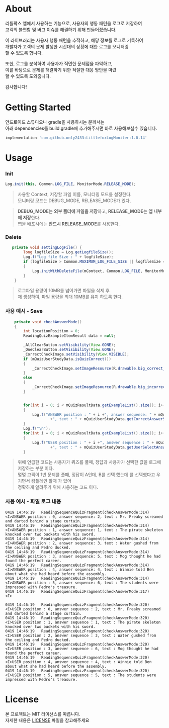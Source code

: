# About
 리틀팍스 앱에서 사용하는 기능으로, 사용자의 행동 패턴을 로그로 저장하여<br>
 고객의 불편함 및 버그 이슈를 해결하기 위해 만들어졌습니다.

이 라이브러리는 사용자 행동 패턴을 추적하고, 해당 정보를 로그로 기록하여<br>
개발자가 고객의 문제 발생한 시간대의 상황에 대한 로그를 모니터링<br>할 수 있도록 합니다.

또한, 로그를 분석하여 사용자가 직면한 문제점을 파악하고,<br>
이를 바탕으로 문제를 해결하기 위한 적절한 대응 방안을 마련<br>할 수 있도록 도와줍니다.

감사합니다!

# Getting Started
안드로이드 스튜디오나 gradle을 사용하시는 분께서는<br>
아래 dependencies를 build.gradle에 추가해주시면 바로 사용해보실수 있습니다.
```groovy
implementation 'com.github.only2433:LittlefoxLogMoniter:1.0.14'
```

# Usage
### Init
```Java
Log.init(this, Common.LOG_FILE, MonitorMode.RELEASE_MODE);
```
>사용할 Context, 저장할 파일 이름, 모니터링 모드를 설정한다.<br>
모니터링 모드는 DEBUG_MODE, RELEASE_MODE가 있다, <br>

>**DEBUG_MODE**는 **외부 폴더에 파일을 저장**하고, **RELEASE_MODE**는 **앱 내부에 저장**한다.<br>
앱을 배포시에는 **반드시 RELEASE_MODE**를 사용한다.

### Delete
```Java
   private void settingLogFile() {
        long logfileSize = Log.getLogfileSize();
        Log.f("Log file Size : " + logfileSize);
        if (logfileSize > Common.MAXIMUM_LOG_FILE_SIZE || logfileSize == 0L)
        {
            Log.initWithDeleteFile(mContext, Common.LOG_FILE, MonitorMode.RELEASE_MODE);
        }
    }
```
> 로그파일 용량이 10MB를 넘어가면 파일을 삭제 후<br>
재 생성하여, 파일 용량을 최대 10MB를 유지 하도록 한다.

### 사용 예시 - Save
```Java
    private void checkAnswerMode()
    {
        int locationPosition = 0;
        ReadingQuizExampleItemResult data = null;

        _AllClearButton.setVisibility(View.GONE);
        _OneClearButton.setVisibility(View.GONE);
        _CorrectCheckImage.setVisibility(View.VISIBLE);
        if (mQuizUserStudyData.isQuizCorrect())
        {
            _CorrectCheckImage.setImageResource(R.drawable.big_correct_icon);
        }
        else
        {
            _CorrectCheckImage.setImageResource(R.drawable.big_incorrect_icon);
        }


        for(int i = 0; i < mQuizResultData.getExampleList().size(); i++)
        {
            Log.f("ANSWER position : " + i +", answer sequence: " + mQuizUserStudyData.getCorrectAnswerSequenceList().get(i).getSequenceNumber()
                    +", text : " + mQuizUserStudyData.getCorrectAnswerSequenceList().get(i).getExampleText());
        }
        Log.f("\n");
        for(int i = 0; i < mQuizResultData.getExampleList().size(); i++)
        {
            Log.f("USER position : " + i +", answer sequence : " + mQuizUserStudyData.getUserSelectAnswerSequenceList().get(i).getSequenceNumber()
                    +", text : " + mQuizUserStudyData.getUserSelectAnswerSequenceList().get(i).getExampleText());
        }
```
> 위에 언급한 코드는 사용자가 퀴즈를 풀때, 정답과 사용자가 선택한 값을 로그에 저장하는 부분 이다.<br>
몇몇 고객이 1번 문제를 풀때, 정답이 A인데, B를 선택 했는데 를 선택했다고 우기면서 컴플레인 할때 가 있어<br>
정확하게 알려주기 위해 사용하는 코드 이다.

### 사용 예시 - 파일 로그 내용
```
0419 14:46:19	ReadingSequenceQuizFragment(checkAnswerMode:314)	<I>ANSWER position : 0, answer sequence: 2, text : Mr. Freaky screamed and darted behind a stage curtain.
0419 14:46:19	ReadingSequenceQuizFragment(checkAnswerMode:314)	<I>ANSWER position : 1, answer sequence: 1, text : The pirate skeleton knocked over two buckets with his sword.
0419 14:46:19	ReadingSequenceQuizFragment(checkAnswerMode:314)	<I>ANSWER position : 2, answer sequence: 3, text : Water gushed from the ceiling and Pedro ducked.
0419 14:46:19	ReadingSequenceQuizFragment(checkAnswerMode:314)	<I>ANSWER position : 3, answer sequence: 5, text : Mog thought he had found the perfect career.
0419 14:46:19	ReadingSequenceQuizFragment(checkAnswerMode:314)	<I>ANSWER position : 4, answer sequence: 4, text : Winnie told Ben about what she had heard before the assembly.
0419 14:46:19	ReadingSequenceQuizFragment(checkAnswerMode:314)	<I>ANSWER position : 5, answer sequence: 6, text : The students were impressed with Pedro's treasure.
0419 14:46:19	ReadingSequenceQuizFragment(checkAnswerMode:317)	<I>

0419 14:46:19	ReadingSequenceQuizFragment(checkAnswerMode:320)	<I>USER position : 0, answer sequence : 2, text : Mr. Freaky screamed and darted behind a stage curtain.
0419 14:46:19	ReadingSequenceQuizFragment(checkAnswerMode:320)	<I>USER position : 1, answer sequence : 1, text : The pirate skeleton knocked over two buckets with his sword.
0419 14:46:19	ReadingSequenceQuizFragment(checkAnswerMode:320)	<I>USER position : 2, answer sequence : 3, text : Water gushed from the ceiling and Pedro ducked.
0419 14:46:19	ReadingSequenceQuizFragment(checkAnswerMode:320)	<I>USER position : 3, answer sequence : 6, text : Mog thought he had found the perfect career.
0419 14:46:19	ReadingSequenceQuizFragment(checkAnswerMode:320)	<I>USER position : 4, answer sequence : 4, text : Winnie told Ben about what she had heard before the assembly.
0419 14:46:19	ReadingSequenceQuizFragment(checkAnswerMode:320)	<I>USER position : 5, answer sequence : 5, text : The students were impressed with Pedro's treasure.
```

# License
본 프로젝트는 MIT 라이선스를 따릅니다.<br>
자세한 내용은 [LICENSE](https://github.com/only2433/LittlefoxLogMoniter/blob/master/LICENSE.md) 파일을 참고해주세요

